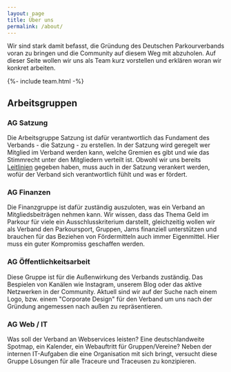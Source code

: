 ```yaml
---
layout: page
title: Über uns
permalink: /about/
---
```


Wir sind stark damit befasst, die Gründung des Deutschen Parkourverbands voran zu bringen und die Community auf diesem Weg mit abzuholen. Auf dieser Seite wollen wir uns als Team kurz vorstellen und erklären woran wir konkret arbeiten.

{%- include team.html  -%}

## Arbeitsgruppen

### AG Satzung

Die Arbeitsgruppe Satzung ist dafür verantwortlich das Fundament des Verbands - die Satzung - zu erstellen. In der Satzung wird geregelt wer Mitglied im Verband werden kann, welche Gremien es gibt und wie das Stimmrecht unter den Mitgliedern verteilt ist. Obwohl wir uns bereits [Leitlinien](/leitlinien) gegeben haben, muss auch in der Satzung verankert werden, wofür der Verband sich verantwortlich fühlt und was er fördert.

### AG Finanzen

Die Finanzgruppe ist dafür zuständig auszuloten, was ein Verband an Mitgliedsbeiträgen nehmen kann. Wir wissen, dass das Thema Geld im Parkour für viele ein Ausschlusskriterium darstellt, gleichzeitig wollen wir als Verband den Parkoursport, Gruppen, Jams finanziell unterstützen und brauchen für das Beziehen von Fördermitteln auch immer Eigenmittel. Hier muss ein guter Kompromiss geschaffen werden.

### AG Öffentlichkeitsarbeit

Diese Gruppe ist für die Außenwirkung des Verbands zuständig. Das Bespielen von Kanälen wie Instagram, unserem Blog oder das aktive Netzwerken in der Community.
Aktuell sind wir auf der Suche nach einem Logo, bzw. einem "Corporate Design" für den Verband um uns nach der Gründung angemessen nach außen zu repräsentieren.

### AG Web / IT

Was soll der Verband an Webservices leisten? Eine deutschlandweite Spotmap, ein Kalender, ein Webauftritt für Gruppen/Vereine? Neben der internen IT-Aufgaben die eine Organisation mit sich bringt, versucht diese Gruppe Lösungen für alle Traceure und Traceusen zu konzipieren.
